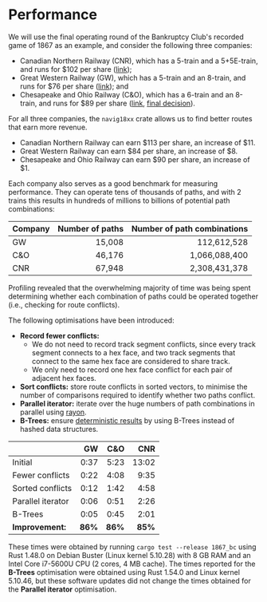 # Performance

We will use the final operating round of the Bankruptcy Club's recorded game of 1867 as an example, and consider the following three companies:

- Canadian Northern Railway (CNR), which has a 5-train and a 5+5E-train, and runs for $102 per share ([link](https://youtu.be/vE0UNDA4qQQ?t=13365));
- Great Western Railway (GW), which has a 5-train and an 8-train, and runs for $76 per share ([link](https://youtu.be/vE0UNDA4qQQ?t=13580)); and
- Chesapeake and Ohio Railway (C&O), which has a 6-train and an 8-train, and runs for $89 per share ([link](https://youtu.be/vE0UNDA4qQQ?t=14010), [final decision](https://youtu.be/vE0UNDA4qQQ?t=14470)).

For all three companies, the ``navig18xx`` crate allows us to find better routes that earn more revenue.

- Canadian Northern Railway can earn $113 per share, an increase of $11.
- Great Western Railway can earn $84 per share, an increase of $8.
- Chesapeake and Ohio Railway can earn $90 per share, an increase of $1.

Each company also serves as a good benchmark for measuring performance.
They can operate tens of thousands of paths, and with 2 trains this results in hundreds of millions to billions of potential path combinations:

| Company | Number of paths | Number of path combinations |
|---------|----------------:|----------------------------:|
| GW      |          15,008 |                 112,612,528 |
| C&O     |          46,176 |               1,066,088,400 |
| CNR     |          67,948 |               2,308,431,378 |

Profiling revealed that the overwhelming majority of time was being spent determining whether each combination of paths could be operated together (i.e., checking for route conflicts).

The following optimisations have been introduced:

- **Record fewer conflicts:**
  - We do not need to record track segment conflicts, since every track segment connects to a hex face, and two track segments that connect to the same hex face are considered to share track.
  - We only need to record one hex face conflict for each pair of adjacent hex faces.
- **Sort conflicts:** store route conflicts in sorted vectors, to minimise the number of comparisons required to identify whether two paths conflict.
- **Parallel iterator:** iterate over the huge numbers of path combinations in parallel using [rayon](https://github.com/rayon-rs/rayon).
- **B-Trees:** ensure [deterministic results](./determinism.md) by using B-Trees instead of hashed data structures.

|                   |      GW |     C&O |     CNR |
|-------------------|--------:|--------:|--------:|
| Initial           |    0:37 |    5:23 |   13:02 |
| Fewer conflicts   |    0:22 |    4:08 |    9:35 |
| Sorted conflicts  |    0:12 |    1:42 |    4:58 |
| Parallel iterator |    0:06 |    0:51 |    2:26 |
| B-Trees           |    0:05 |    0:45 |    2:01 |
| **Improvement:**  | **86%** | **86%** | **85%** |

These times were obtained by running `cargo test --release 1867_bc` using Rust 1.48.0 on Debian Buster (Linux kernel 5.10.28) with 8 GB RAM and an Intel Core i7-5600U CPU (2 cores, 4 MB cache).
The times reported for the **B-Trees** optimisation were obtained using Rust 1.54.0 and Linux kernel 5.10.46, but these software updates did not change the times obtained for the **Parallel iterator** optimisation.
